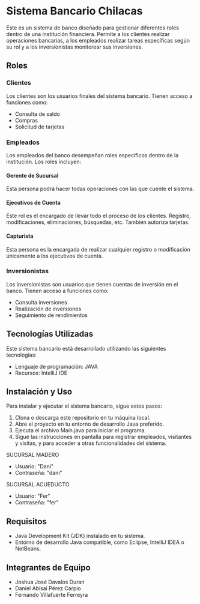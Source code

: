 # Sistema Bancario Chilacas

Este es un sistema de banco diseñado para gestionar diferentes roles dentro de una institución financiera. Permite a los clientes realizar operaciones bancarias, a los empleados realizar tareas específicas según su rol y a los inversionistas monitorear sus inversiones.

## Roles

### Clientes

Los clientes son los usuarios finales del sistema bancario. Tienen acceso a funciones como:
- Consulta de saldo
- Compras
- Solicitud de tarjetas

### Empleados

Los empleados del banco desempeñan roles específicos dentro de la institución. Los roles incluyen:

#### Gerente de Sucursal

Esta persona podrá hacer todas operaciones con las que cuente el sistema.

#### Ejecutivos de Cuenta

Este rol es el encargado de llevar todo el proceso de los clientes. Registro, modificaciones, eliminaciones, búsquedas, etc.
Tambien autoriza tarjetas.

#### Capturista

Esta persona es la encargada de realizar cualquier registro o modificación únicamente a los ejecutivos de cuenta.

### Inversionistas

Los inversionistas son usuarios que tienen cuentas de inversión en el banco. Tienen acceso a funciones como:
- Consulta inversiones
- Realización de inversiones
- Seguimiento de rendimientos

## Tecnologías Utilizadas

Este sistema bancario está desarrollado utilizando las siguientes tecnologías:

- Lenguaje de programación: JAVA
- Recursos: IntelliJ IDE

## Instalación y Uso

Para instalar y ejecutar el sistema bancario, sigue estos pasos:

1. Clona o descarga este repositorio en tu máquina local.
2. Abre el proyecto en tu entorno de desarrollo Java preferido.
3. Ejecuta el archivo Main.java para iniciar el programa.
4. Sigue las instrucciones en pantalla para registrar empleados, visitantes y visitas, y para acceder a otras funcionalidades del sistema.

SUCURSAL MADERO
- Usuario: "Dani"
- Contraseña: "dani"

SUCURSAL ACUEDUCTO
- Usuario: "Fer"
- Contraseña: "fer"

## Requisitos

- Java Development Kit (JDK) instalado en tu sistema.
- Entorno de desarrollo Java compatible, como Eclipse, IntelliJ IDEA o NetBeans.

  
## Integrantes de Equipo
- Joshua José Davalos Duran 
- Daniel Abisai Pérez Carpio 
- Fernando Villafuerte Ferreyra
